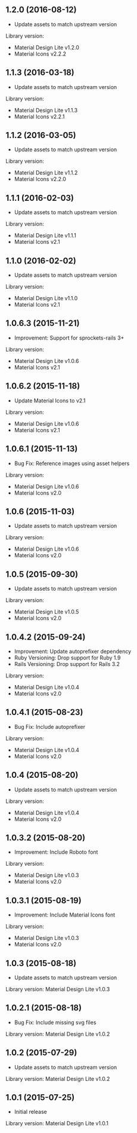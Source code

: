 ## 1.2.0 (2016-08-12)

- Update assets to match upstream version

Library version: 

- Material Design Lite v1.2.0
- Material Icons v2.2.2

## 1.1.3 (2016-03-18)

- Update assets to match upstream version

Library version: 

- Material Design Lite v1.1.3
- Material Icons v2.2.1

## 1.1.2 (2016-03-05)

- Update assets to match upstream version

Library version: 

- Material Design Lite v1.1.2
- Material Icons v2.2.0

## 1.1.1 (2016-02-03)

- Update assets to match upstream version

Library version: 

- Material Design Lite v1.1.1
- Material Icons v2.1

## 1.1.0 (2016-02-02)

- Update assets to match upstream version

Library version: 

- Material Design Lite v1.1.0
- Material Icons v2.1

## 1.0.6.3 (2015-11-21)

- Improvement: Support for sprockets-rails 3+

Library version: 

- Material Design Lite v1.0.6
- Material Icons v2.1

## 1.0.6.2 (2015-11-18)

- Update Material Icons to v2.1

Library version: 

- Material Design Lite v1.0.6
- Material Icons v2.1

## 1.0.6.1 (2015-11-13)

- Bug Fix: Reference images using asset helpers

Library version: 

- Material Design Lite v1.0.6
- Material Icons v2.0

## 1.0.6 (2015-11-03)

- Update assets to match upstream version

Library version: 

- Material Design Lite v1.0.6
- Material Icons v2.0

## 1.0.5 (2015-09-30)

- Update assets to match upstream version

Library version: 

- Material Design Lite v1.0.5
- Material Icons v2.0

## 1.0.4.2 (2015-09-24)

- Improvement: Update autoprefixer dependency
- Ruby Versioning: Drop support for Ruby 1.9
- Rails Versioning: Drop support for Rails 3.2

Library version: 

- Material Design Lite v1.0.4
- Material Icons v2.0

## 1.0.4.1 (2015-08-23)

- Bug Fix: Include autoprefixer

Library version: 

- Material Design Lite v1.0.4
- Material Icons v2.0

## 1.0.4 (2015-08-20)

- Update assets to match upstream version

Library version: 

- Material Design Lite v1.0.4
- Material Icons v2.0

## 1.0.3.2 (2015-08-20)

- Improvement: Include Roboto font

Library version: 

- Material Design Lite v1.0.3
- Material Icons v2.0

## 1.0.3.1 (2015-08-19)

- Improvement: Include Material Icons font

Library version: 

- Material Design Lite v1.0.3
- Material Icons v2.0

## 1.0.3 (2015-08-18)

- Update assets to match upstream version

Library version: Material Design Lite v1.0.3

## 1.0.2.1 (2015-08-18)

- Bug Fix: Include missing svg files

Library version: Material Design Lite v1.0.2

## 1.0.2 (2015-07-29)

- Update assets to match upstream version

Library version: Material Design Lite v1.0.2

## 1.0.1 (2015-07-25)

- Initial release

Library version: Material Design Lite v1.0.1